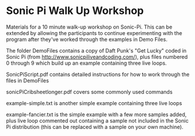Sonic Pi Walk Up Workshop
=========================

Materials for a 10 minute walk-up workshop on Sonic-Pi.  This can be extended by allowing the participants to continue experimenting with the program after they've worked through the examples in Demo Files.

The folder DemoFiles contains a copy of Daft Punk's "Get Lucky" coded in Sonic Pi (from http://www.sonicpiliveandcoding.com/), plus files numbered 0 through 9 which build up an example containing three live loops.

SonicPiScript.pdf contains detailed instructions for how to work through the files in DemoFiles

sonicPiCribsheetlonger.pdf covers some commonly used commands

example-simple.txt is another simple example containing three live loops

example-fancier.txt is the simple example with a few more samples added, plus live loop commented out containing a sample not included in the Sonic Pi distribution (this can be replaced with a sample on your own machine).

